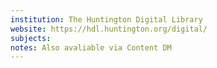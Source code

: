 ```yaml
---
institution: The Huntington Digital Library
website: https://hdl.huntington.org/digital/ 
subjects: 
notes: Also avaliable via Content DM
---
```

